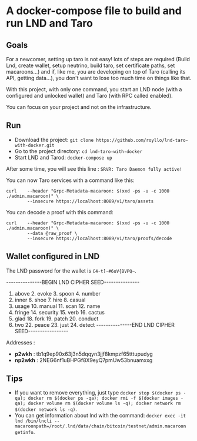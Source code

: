 # A docker-compose file to build and run LND and Taro

## Goals

For a newcomer, setting up taro is not easy! lots of steps are required (Build Lnd, create wallet, setup neutrino,
build taro, set certificate paths, set macaroons...) and if, like me, you are developing on top of Taro (calling its
API, getting data...), you don't want to lose too much time on things like that.

With this project, with only one command, you start an LND node (with a configured and unlocked wallet) and Taro (with
RPC called enabled).

You can focus on your project and not on the infrastructure.

## Run

- Download the project: `git clone https://github.com/royllo/lnd-taro-with-docker.git`
- Go to the project directory: `cd lnd-taro-with-docker`
- Start LND and Tarod: `docker-compose up`

After some time, you will see this line : `SRVR: Taro Daemon fully active!`

You can now Taro services with a command like this:

```
curl    --header "Grpc-Metadata-macaroon: $(xxd -ps -u -c 1000 ./admin.macaroon)" \
        --insecure https://localhost:8089/v1/taro/assets
```

You can decode a proof with this command:

```
curl    --header "Grpc-Metadata-macaroon: $(xxd -ps -u -c 1000 ./admin.macaroon)" \
        --data @raw_proof \
        --insecure https://localhost:8089/v1/taro/proofs/decode
```


## Wallet configured in LND

The LND password for the wallet is `C4-t]-#6uV{BVPQ~`.

---------------BEGIN LND CIPHER SEED---------------

1. above 2. evoke 3. spoon 4. number
5. inner 6. shoe 7. hire 8. casual
9. usage 10. manual 11. scan 12. name
13. fringe 14. security 15. verb 16. cactus
17. glad 18. fork 19. patch 20. conduct
21. two 22. peace 23. just 24. detect
---------------END LND CIPHER SEED-----------------


Addresses :

- **p2wkh** : tb1q9ep90x63j3n5dqqyn3jjf8kmpzf65tttupudyg
- **np2wkh** : 2NEG6nf1uBHPGf8X9eyQ7pmUw53bnuamxxg

## Tips

- If you want to remove everything, just
  type `docker stop $(docker ps -qa); docker rm $(docker ps -qa); docker rmi -f $(docker images -qa); docker volume rm $(docker volume ls -q); docker network rm $(docker network ls -q)`.
- You can get information about lnd with the
  command: `docker exec -it lnd /bin/lncli --macaroonpath=/root/.lnd/data/chain/bitcoin/testnet/admin.macaroon getinfo`.
